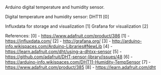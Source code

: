 Arduino digital temperature and humidity sensor.

Digital temperature and humidity sensor: DHT11 [0]

Influxdata for storage and visualization [1]
Grafana for visualization [2]


References:
[0] - https://www.adafruit.com/product/386
[1] - https://influxdata.com/
[2] - http://grafana.org/
[3] - http://arduino-info.wikispaces.com/Arduino-Libraries#NewLib
[4] - https://learn.adafruit.com/dht/using-a-dhtxx-sensor
[5] - https://github.com/adafruit/DHT-sensor-library/issues/48
[6] - https://arduino-info.wikispaces.com/DHT11-Humidity-TempSensor
[7] - https://www.adafruit.com/product/385
[8] - https://learn.adafruit.com/dht
